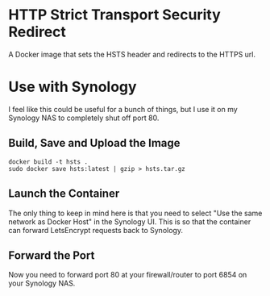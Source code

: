 HTTP Strict Transport Security Redirect
=======================================

A Docker image that sets the HSTS header and redirects to the HTTPS url.

Use with Synology
=================

I feel like this could be useful for a bunch of things, but I use it on my
Synology NAS to completely shut off port 80. 

Build, Save and Upload the Image
------------------------------------

    docker build -t hsts .
    sudo docker save hsts:latest | gzip > hsts.tar.gz

Launch the Container
--------------------

The only thing to keep in mind here is that you need to select "Use the same
network as Docker Host" in the Synology UI. This is so that the container can
forward LetsEncrypt requests back to Synology.

Forward the Port
----------------

Now you need to forward port 80 at your firewall/router to port 6854 on your
Synology NAS.
